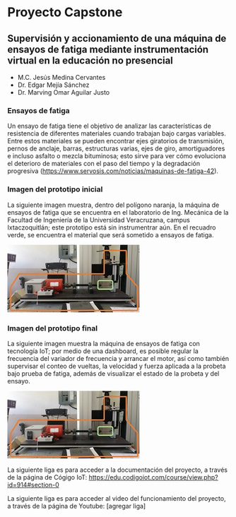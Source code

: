 # Proyecto Capstone
## Supervisión y accionamiento de una máquina de ensayos de fatiga mediante instrumentación virtual en la educación no presencial
* M.C. Jesús Medina Cervantes
* Dr. Edgar Mejía Sánchez
* Dr. Marving Omar Aguilar Justo


### Ensayos de fatiga
Un ensayo de fatiga tiene el objetivo de analizar las características de resistencia de diferentes materiales cuando trabajan bajo cargas variables. Entre estos materiales se pueden encontrar ejes giratorios de transmisión, pernos de anclaje, barras, estructuras varias, ejes de giro, amortiguadores e incluso asfalto o mezcla bituminosa; esto sirve para ver cómo evoluciona el deterioro de materiales con el paso del tiempo y la degradación progresiva (https://www.servosis.com/noticias/maquinas-de-fatiga-42).

### Imagen del prototipo inicial
La siguiente imagen muestra, dentro del polígono naranja, la máquina de ensayos de fatiga que se encuentra en el laboratorio de Ing. Mecánica de la Facultad de Ingeniería de la Universidad Veracruzana, campus Ixtaczoquitlán; este prototipo está sin instrumentrar aún. En el recuadro verde, se encuentra el material que será sometido a ensayos de fatiga.

![Prototipo INICIAL](https://github.com/MarvingOmarUV2021/LabVirMaqFat/blob/main/Prototipo_Ver01.jpg?raw=true "Prototipo INICIAL")

### Imagen del prototipo final
La siguiente imagen muestra la máquina de ensayos de fatiga con tecnología IoT; por medio de una dashboard, es posible regular la frecuencia del variador de frecuencia y arrancar el motor, así como también supervisar el conteo de vueltas, la velocidad y fuerza aplicada a la probeta bajo prueba  de fatiga, además de visualizar el estado de la probeta y del ensayo.

![Prototipo FINAL](https://github.com/MarvingOmarUV2021/LabVirMaqFat/blob/main/Prototipo_Ver01.jpg?raw=true "Prototipo FINAL")

La siguiente liga es para acceder a la documentación del proyecto, a través de la página de Cógigo IoT:
https://edu.codigoiot.com/course/view.php?id=914#section-0

La siguiente liga es para acceder al video del funcionamiento del proyecto, a través de la página de Youtube:
[agregar liga]
